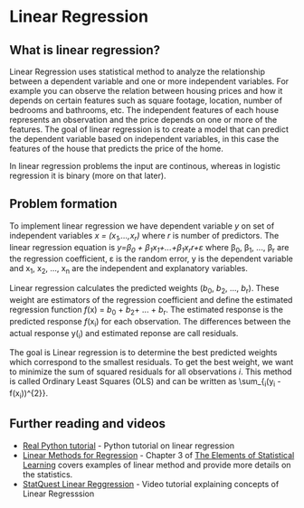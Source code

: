 # Linear Regression
## What is linear regression?
Linear Regression uses statistical method to analyze the relationship between a dependent variable and one or more independent variables. For example you can observe the relation between housing prices and how it depends on certain features such as square footage, location, number of bedrooms and bathrooms, etc. The independent features of each house represents an observation and the price depends on one or more of the features. The goal of linear regression is to create a model that can predict the dependent variable based on independent variables, in this case the features of the house that predicts the price of the home.

In linear regression problems the input are continous, whereas in logistic regression it is binary (more on that later).


## Problem formation
To implement linear regression we have dependent variable _y_ on set of independent variables _x = (x<sub>1</sub>,...,x<sub>r</sub>)_ where _r_ is number of predictors. The linear regression equation is  _y=&beta;<sub>0</sub> + &beta;<sub>1</sub>x<sub>1</sub>+...+&beta;<sub>1</sub>x<sub>r</sub>r+&epsilon;_ where &beta;<sub>0</sub>, &beta;<sub>1</sub>, ..., &beta;<sub>r</sub> are the regression coefficient, &epsilon; is the random error, y is the dependent variable and x<sub>1</sub>, x<sub>2</sub>, ..., x<sub>n</sub> are the independent and explanatory variables.

Linear regression calculates the predicted weights (_b_<sub>0</sub>, _b_<sub>2</sub>, ..., _b_<sub>r</sub>). These weight are estimators of the regression coefficient and define the estimated regression function _f_(x) = _b_<sub>0</sub> + _b_<sub>2</sub>+ ... + _b_<sub>r</sub>. The estimated response is the predicted response _f_(x<sub>i</sub>) for each observation. The differences between the actual response y(<sub>i</sub>) and estimated reponse are call residuals. 
 
The goal is Linear regression is to determine the best predicted weights which correspond to the smallest residuals. To get the best weight, we want to minimize the sum of squared residuals for all observations _i_. This method is called Ordinary Least Squares (OLS) and can be written as \sum_{<sub>i</sub>(y<sub>i</sub> - f(x<sub>i</sub>))^{2}}.

## Further reading and videos
- [Real Python tutorial](https://realpython.com/linear-regression-in-python/) - Python tutorial on linear regression
- [Linear Methods for Regression](https://hastie.su.domains/Papers/ESLII.pdf) - Chapter 3 of <u>The Elements  of Statistical Learning</u> covers examples of linear method and provide more details on the statistics.
- [StatQuest Linear Reggression](https://youtu.be/nk2CQITm_eo?si=grr5lG8UF1Yd5rfO) - Video tutorial explaining concepts of Linear Regresssion
